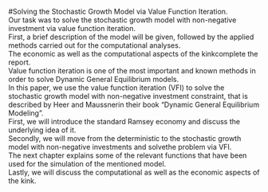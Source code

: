 #Solving the Stochastic Growth Model via Value Function Iteration.  
Our task was to solve the stochastic growth model with non-negative investment via value function iteration.  
First, a brief description of the model will be given, followed by the applied methods carried out for the computational analyses.  
The economic as well as the computational aspects of the kinkcomplete the report.  
Value function iteration is one of the most important and known methods in order to solve Dynamic General Equilibrium models.  
In this paper, we use the value function iteration (VFI) to solve the stochastic growth model with non-negative investment constraint, that is described by Heer and Maussnerin their book “Dynamic General Equilibrium Modeling”.  
First, we will introduce the standard Ramsey economy and discuss the underlying idea of it.  
Secondly, we will move from the deterministic to the stochastic growth model with non-negative investments and solvethe problem via VFI.  
The next chapter explains some of the relevant functions that have been used for the simulation of the mentioned model.  
Lastly, we will discuss the computational as well as the economic aspects of the kink.  
